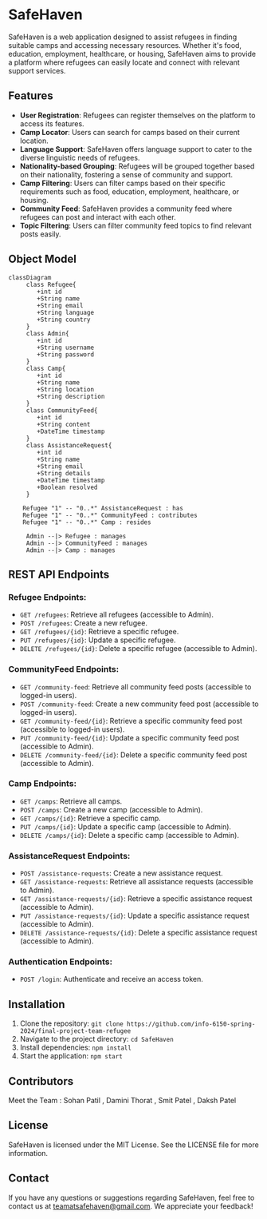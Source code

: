 # SafeHaven

SafeHaven is a web application designed to assist refugees in finding suitable camps and accessing necessary resources. Whether it's food, education, employment, healthcare, or housing, SafeHaven aims to provide a platform where refugees can easily locate and connect with relevant support services.

## Features

- **User Registration**: Refugees can register themselves on the platform to access its features.
- **Camp Locator**: Users can search for camps based on their current location.
- **Language Support**: SafeHaven offers language support to cater to the diverse linguistic needs of refugees.
- **Nationality-based Grouping**: Refugees will be grouped together based on their nationality, fostering a sense of community and support.
- **Camp Filtering**: Users can filter camps based on their specific requirements such as food, education, employment, healthcare, or housing.
- **Community Feed**: SafeHaven provides a community feed where refugees can post and interact with each other.
- **Topic Filtering**: Users can filter community feed topics to find relevant posts easily.

## Object Model

```mermaid
classDiagram
     class Refugee{
        +int id
        +String name
        +String email
        +String language
        +String country
     }
     class Admin{
        +int id
        +String username
        +String password
     }
     class Camp{
        +int id
        +String name
        +String location
        +String description
     }
     class CommunityFeed{
        +int id
        +String content
        +DateTime timestamp
     }
     class AssistanceRequest{
        +int id
        +String name
        +String email
        +String details
        +DateTime timestamp
        +Boolean resolved
     }

    Refugee "1" -- "0..*" AssistanceRequest : has
    Refugee "1" -- "0..*" CommunityFeed : contributes
    Refugee "1" -- "0..*" Camp : resides

     Admin --|> Refugee : manages
     Admin --|> CommunityFeed : manages
     Admin --|> Camp : manages

```
## REST API Endpoints

### Refugee Endpoints:
- `GET /refugees`: Retrieve all refugees (accessible to Admin).
- `POST /refugees`: Create a new refugee.
- `GET /refugees/{id}`: Retrieve a specific refugee.
- `PUT /refugees/{id}`: Update a specific refugee.
- `DELETE /refugees/{id}`: Delete a specific refugee (accessible to Admin).

### CommunityFeed Endpoints:
- `GET /community-feed`: Retrieve all community feed posts (accessible to logged-in users).
- `POST /community-feed`: Create a new community feed post (accessible to logged-in users).
- `GET /community-feed/{id}`: Retrieve a specific community feed post (accessible to logged-in users).
- `PUT /community-feed/{id}`: Update a specific community feed post (accessible to Admin).
- `DELETE /community-feed/{id}`: Delete a specific community feed post (accessible to Admin).

### Camp Endpoints:
- `GET /camps`: Retrieve all camps.
- `POST /camps`: Create a new camp (accessible to Admin).
- `GET /camps/{id}`: Retrieve a specific camp.
- `PUT /camps/{id}`: Update a specific camp (accessible to Admin).
- `DELETE /camps/{id}`: Delete a specific camp (accessible to Admin).

### AssistanceRequest Endpoints:
- `POST /assistance-requests`: Create a new assistance request.
- `GET /assistance-requests`: Retrieve all assistance requests (accessible to Admin).
- `GET /assistance-requests/{id}`: Retrieve a specific assistance request (accessible to Admin).
- `PUT /assistance-requests/{id}`: Update a specific assistance request (accessible to Admin).
- `DELETE /assistance-requests/{id}`: Delete a specific assistance request (accessible to Admin).

### Authentication Endpoints:
- `POST /login`: Authenticate and receive an access token.

## Installation

1. Clone the repository: `git clone https://github.com/info-6150-spring-2024/final-project-team-refugee`
2. Navigate to the project directory: `cd SafeHaven`
3. Install dependencies: `npm install`
4. Start the application: `npm start`

## Contributors

Meet the Team : Sohan Patil , Damini Thorat , Smit Patel , Daksh Patel

## License

SafeHaven is licensed under the MIT License. See the LICENSE file for more information.

## Contact

If you have any questions or suggestions regarding SafeHaven, feel free to contact us at teamatsafehaven@gmail.com. We appreciate your feedback!